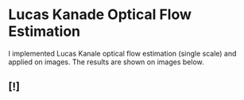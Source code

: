 # Lucas Kanade Optical Flow Estimation

I implemented Lucas Kanale optical flow estimation (single scale) and applied on images. 
The results are shown on images below.
## [!]

